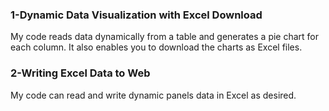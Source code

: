 ### 1-Dynamic Data Visualization with Excel Download

My code reads data dynamically from a table and generates a pie chart for each column. It also enables you to download the charts as Excel files.

### 2-Writing Excel Data to Web

My code can read and write dynamic panels data in Excel as desired.

